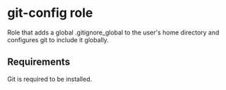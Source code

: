 git-config role
=========

Role that adds a global .gitignore_global to the user's home directory and configures git to include it globally.

Requirements
------------

Git is required to be installed.

